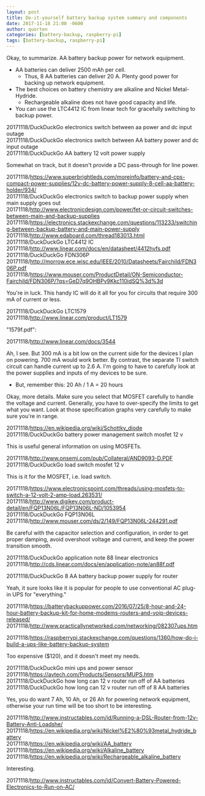 ```yaml
---
layout: post
title: Do-it-yourself battery backup system summary and components
date: 2017-11-18 21:00 -0600
author: quorten
categories: [battery-backup, raspberry-pi]
tags: [battery-backup, raspberry-pi]
---
```


Okay, to summarize.  AA battery backup power for network equipment.

* AA batteries can deliver 2500 mAh per cell.
    * Thus, 8 AA batteries can deliver 20 A.  Plenty good power for
      backing up network equipment.
* The best choices on battery chemistry are alkaline and Nickel
  Metal-Hydride.
    * Rechargeable alkaline does not have good capacity and life.
* You can use the LTC4412 IC from linear tech for gracefully switching
  to backup power.

20171118/DuckDuckGo electronics switch between aa power and dc input
  outage  
20171118/DuckDuckGo electronics switch between AA battery power and dc
  input outage  
20171118/DuckDuckGo AA battery 12 volt power supply

Somewhat on track, but it doesn't provide a DC pass-through for line
power.

<!-- more -->

20171118/https://www.superbrightleds.com/moreinfo/battery-and-cps-compact-power-supplies/12v-dc-battery-power-supply-8-cell-aa-battery-holder/934/  
20171118/DuckDuckGo electronics switch to backup power supply when main supply goes out  
20171118/http://www.electronicdesign.com/power/fet-or-circuit-switches-between-main-and-backup-supplies  
20171118/https://electronics.stackexchange.com/questions/113233/switching-between-backup-battery-and-main-power-supply  
20171118/http://www.edaboard.com/thread183013.html  
20171118/DuckDuckGo LTC4412 IC  
20171118/http://www.linear.com/docs/en/datasheet/4412hvfs.pdf  
20171118/DuckDuckGo FDN306P  
20171118/http://morrow.ece.wisc.edu/IEEE/2010/Datasheets/Fairchild/FDN306P.pdf  
20171118/https://www.mouser.com/ProductDetail/ON-Semiconductor-Fairchild/FDN306P/?qs=GeD7q9OHBPy9Kkc110idSQ%3d%3d

You're in luck.  This handy IC will do it all for you for circuits
that require 300 mA of current or less.

20171118/DuckDuckGo LTC1579  
20171118/http://www.linear.com/product/LT1579

"1579f.pdf":

20171118/http://www.linear.com/docs/3544

Ah, I see.  But 300 mA is a bit low on the current side for the
devices I plan on powering.  700 mA would work better.  By contrast,
the separate TI switch circuit can handle current up to 2.6 A.  I'm
going to have to carefully look at the power supplies and inputs of my
devices to be sure.

* But, remember this: 20 Ah / 1 A = 20 hours

Okay, more details.  Make sure you select that MOSFET carefully to
handle the voltage and current.  Generally, you have to over-specify
the limits to get what you want.  Look at those specification graphs
very carefully to make sure you're in range.

20171118/https://en.wikipedia.org/wiki/Schottky_diode  
20171118/DuckDuckGo battery power management switch mosfet 12 v

This is useful general information on using MOSFETs.

20171118/http://www.onsemi.com/pub/Collateral/AND9093-D.PDF  
20171118/DuckDuckGo load switch mosfet 12 v

This is it for the MOSFET, i.e. load switch.

20171118/https://www.electronicspoint.com/threads/using-mosfets-to-switch-a-12-volt-2-amp-load.263531/  
20171118/http://www.digikey.com/product-detail/en/FQP13N06L/FQP13N06L-ND/1053954  
20171118/DuckDuckGo FQP13N06L  
20171118/http://www.mouser.com/ds/2/149/FQP13N06L-244291.pdf

Be careful with the capacitor selection and configuration, in order to
get proper damping, avoid overshoot voltage and current, and keep the
power transition smooth.

20171118/DuckDuckGo application note 88 linear electronics  
20171118/http://cds.linear.com/docs/en/application-note/an88f.pdf

20171118/DuckDuckGo 8 AA battery backup power supply for router

Yeah, it sure looks like it is popular for people to use conventional
AC plug-in UPS for "everything."

20171118/https://batterybackuppower.com/2016/07/25/8-hour-and-24-hour-battery-backup-kit-for-home-modems-routers-and-voip-devices-released/  
20171118/http://www.practicallynetworked.com/networking/082307ups.htm

20171118/https://raspberrypi.stackexchange.com/questions/1360/how-do-i-build-a-ups-like-battery-backup-system

Too expensive ($120), and it doesn't meet my needs.

20171118/DuckDuckGo mini ups and power sensor  
20171118/https://avtech.com/Products/Sensors/MUPS.htm  
20171118/DuckDuckGo how long can 12 v router run off of AA batteries  
20171118/DuckDuckGo how long can 12 v router run off of 8 AA batteries

Yes, you do want 7 Ah, 10 Ah, or 26 Ah for powering network equipment,
otherwise your run time will be too short to be interesting.

20171118/http://www.instructables.com/id/Running-a-DSL-Router-from-12v-Battery-Anti-Loadshe/  
20171118/https://en.wikipedia.org/wiki/Nickel%E2%80%93metal_hydride_battery  
20171118/https://en.wikipedia.org/wiki/AA_battery  
20171118/https://en.wikipedia.org/wiki/Alkaline_battery  
20171118/https://en.wikipedia.org/wiki/Rechargeable_alkaline_battery

Interesting.

20171118/http://www.instructables.com/id/Convert-Battery-Powered-Electronics-to-Run-on-AC/

